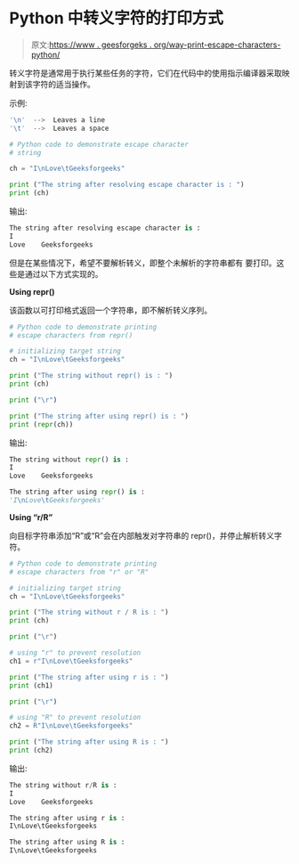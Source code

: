 # Python 中转义字符的打印方式

> 原文:[https://www . geesforgeks . org/way-print-escape-characters-python/](https://www.geeksforgeeks.org/ways-print-escape-characters-python/)

转义字符是通常用于执行某些任务的字符，它们在代码中的使用指示编译器采取映射到该字符的适当操作。

示例:

```py
'\n'  -->  Leaves a line
'\t'  -->  Leaves a space 

```

```py
# Python code to demonstrate escape character
# string 

ch = "I\nLove\tGeeksforgeeks"

print ("The string after resolving escape character is : ")
print (ch)
```

输出:

```py
The string after resolving escape character is : 
I
Love    Geeksforgeeks

```

但是在某些情况下，希望不要解析转义，即整个未解析的字符串都有
要打印。这些是通过以下方式实现的。

**Using repr()**

该函数以可打印格式返回一个字符串，即不解析转义序列。

```py
# Python code to demonstrate printing 
# escape characters from repr()

# initializing target string 
ch = "I\nLove\tGeeksforgeeks"

print ("The string without repr() is : ")
print (ch)

print ("\r")

print ("The string after using repr() is : ")
print (repr(ch))
```

输出:

```py
The string without repr() is : 
I
Love    Geeksforgeeks

The string after using repr() is : 
'I\nLove\tGeeksforgeeks'

```

**Using “r/R”**

向目标字符串添加“R”或“R”会在内部触发对字符串的 repr()，并停止解析转义字符。

```py
# Python code to demonstrate printing 
# escape characters from "r" or "R"

# initializing target string 
ch = "I\nLove\tGeeksforgeeks"

print ("The string without r / R is : ")
print (ch)

print ("\r")

# using "r" to prevent resolution
ch1 = r"I\nLove\tGeeksforgeeks"

print ("The string after using r is : ")
print (ch1)

print ("\r")

# using "R" to prevent resolution
ch2 = R"I\nLove\tGeeksforgeeks"

print ("The string after using R is : ")
print (ch2)
```

输出:

```py
The string without r/R is : 
I
Love    Geeksforgeeks

The string after using r is : 
I\nLove\tGeeksforgeeks

The string after using R is : 
I\nLove\tGeeksforgeeks

```